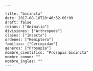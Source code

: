 
      ---

      title: "bicincta"
      date: 2017-08-18T20:46:32-06:00
      draft: false
      reinos: ["Animalia"]
      divisiones: ["Arthropoda"]
      clases: ["Insecta"]
      ordenes: ["Hemiptera"]
      familias: ["Cercopidae"]
      generos: ["Prosapia"]
      nombre_cientifico: "Prosapia bicincta"
      nombre_comun: ""
      nombre_ingles: ""
      ---

      